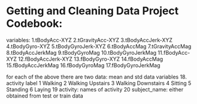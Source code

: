 # Getting and Cleaning Data Project Codebook:

variables:
1.tBodyAcc-XYZ
2.tGravityAcc-XYZ
3.tBodyAccJerk-XYZ
4.tBodyGyro-XYZ
5.tBodyGyroJerk-XYZ
6.tBodyAccMag
7.tGravityAccMag
8.tBodyAccJerkMag
9.tBodyGyroMag
10.tBodyGyroJerkMag
11.fBodyAcc-XYZ
12.fBodyAccJerk-XYZ
13.fBodyGyro-XYZ
14.fBodyAccMag
15.fBodyAccJerkMag
16.fBodyGyroMag
17.fBodyGyroJerkMag

for each of the above there are two data: mean and std data variables
18. activity label
    1 Walking
    2 Walking Upstairs
    3 Walking Downstairs
    4 Sitting
    5 Standing
    6 Laying
19 activity: names of activity
20 subject_name: either obtained from test or train data 